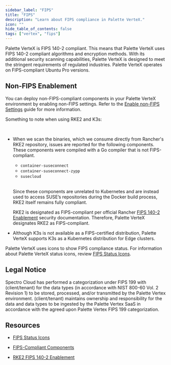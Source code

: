 ```yaml
---
sidebar_label: "FIPS"
title: "FIPS"
description: "Learn about FIPS compliance in Palette VerteX."
icon: ""
hide_table_of_contents: false
tags: ["vertex", "fips"]
---
```


Palette VerteX is FIPS 140-2 compliant. This means that Palette VerteX uses FIPS 140-2 compliant algorithms and
encryption methods. With its additional security scanning capabilities, Palette VerteX is designed to meet the stringent
requirements of regulated industries. Palette VerteX operates on FIPS-compliant Ubuntu Pro versions.

## Non-FIPS Enablement

You can deploy non-FIPS-compliant components in your Palette VerteX environment by enabling non-FIPS settings. Refer to
the [Enable non-FIPS Settings](../system-management/enable-non-fips-settings/enable-non-fips-settings.md) guide for more
information.

Something to note when using RKE2 and K3s:

<br />

- When we scan the binaries, which we consume directly from Rancher's RKE2 repository, issues are reported for the
  following components. These components were compiled with a Go compiler that is not FIPS-compliant.

  - `container-suseconnect`
  - `container-suseconnect-zypp`
  - `susecloud`

  <br />

  Since these components are unrelated to Kubernetes and are instead used to access SUSE’s repositories during the
  Docker build process, RKE2 itself remains fully compliant.

  RKE2 is designated as FIPS-compliant per official Rancher
  [FIPS 140-2 Enablement](https://docs.rke2.io/security/fips_support) security documentation. Therefore, Palette VerteX
  designates RKE2 as FIPS-compliant.

- Although K3s is not available as a FIPS-certified distribution, Palette VerteX supports K3s as a Kubernetes
  distribution for Edge clusters.

Palette VerteX uses icons to show FIPS compliance status. For information about Palette VerteX status icons, review
[FIPS Status Icons](fips-status-icons.md).

## Legal Notice

Spectro Cloud has performed a categorization under FIPS 199 with (client/tenant) for the data types (in accordance with
NIST 800-60 Vol. 2 Revision 1) to be stored, processed, and/or transmitted by the Palette Vertex environment.
(client/tenant) maintains ownership and responsibility for the data and data types to be ingested by the Palette Vertex
SaaS in accordance with the agreed upon Palette Vertex FIPS 199 categorization.

## Resources

- [FIPS Status Icons](fips-status-icons.md)

- [FIPS-Compliant Components](fips-compliant-components.md)

- [RKE2 FIPS 140-2 Enablement](https://docs.rke2.io/security/fips_support)

